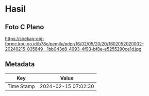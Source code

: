 # Hasil

## Foto C Plano

https://sirekap-obj-formc.kpu.go.id/b78e/pemilu/pdpr/16/02/05/20/20/1602052020002-20240215-035849--1bb043d8-4993-4f93-bf8e-e5255290ce1d.jpg


## Metadata

| Key        | Value               |
| ---------- | ------------------- |
| Time Stamp | 2024-02-15 07:02:30 |



